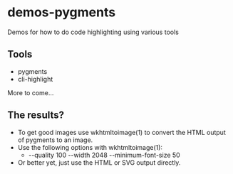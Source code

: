 # demos-pygments
Demos for how to do code highlighting using various tools

## Tools

* pygments
* cli-highlight

More to come...

## The results?

* To get good images use wkhtmltoimage(1) to convert the HTML output of pygments to an image.
* Use the following options with wkhtmltoimage(1):
	* --quality 100 --width 2048 --minimum-font-size 50
* Or better yet, just use the HTML or SVG output directly.
